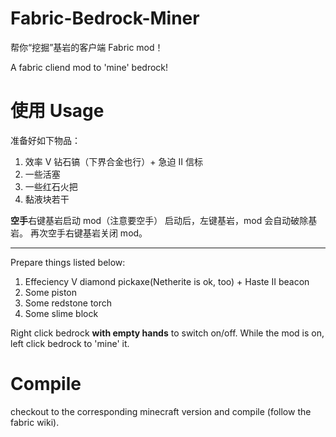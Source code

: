 # Fabric-Bedrock-Miner
帮你“挖掘”基岩的客户端 Fabric mod！

A fabric cliend mod to 'mine' bedrock!

# 使用 Usage
准备好如下物品：
1. 效率 Ⅴ 钻石镐（下界合金也行）+ 急迫 Ⅱ 信标
2. 一些活塞
3. 一些红石火把
4. 黏液块若干

**空手**右键基岩启动 mod（注意要空手）
启动后，左键基岩，mod 会自动破除基岩。
再次空手右键基岩关闭 mod。

------

Prepare things listed below:
1. Effeciency Ⅴ diamond pickaxe(Netherite is ok, too) + Haste Ⅱ beacon
2. Some piston
3. Some redstone torch
4. Some slime block

Right click bedrock **with empty hands** to switch on/off.
While the mod is on, left click bedrock to 'mine' it.

# Compile
checkout to the corresponding minecraft version and compile (follow the fabric wiki).
